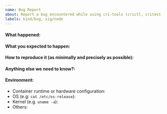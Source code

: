 ```yaml
---
name: Bug Report
about: Report a bug encountered while using cri-tools (crictl, critest)
labels: kind/bug, sig/node
---
```


<!-- Please use this template while reporting a bug and provide as much info as possible. Not doing so may result in your bug not being addressed in a timely manner. Thanks!

If the matter is security related, please disclose it privately via https://kubernetes.io/security/
-->

#### What happened:

#### What you expected to happen:

#### How to reproduce it (as minimally and precisely as possible):

#### Anything else we need to know?:

#### Environment:

- Container runtime or hardware configuration:
- OS (e.g: `cat /etc/os-release`):
- Kernel (e.g. `uname -a`):
- Others:
